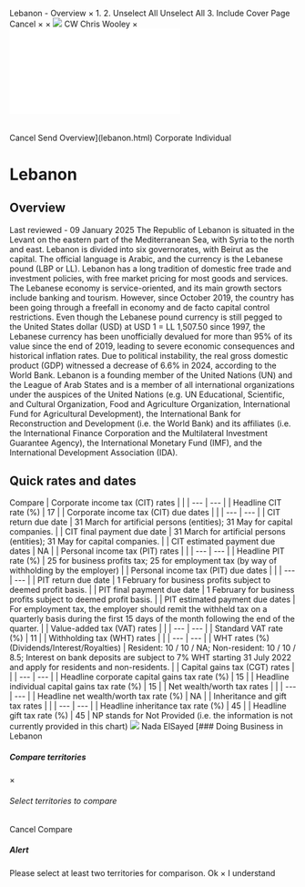 Lebanon - Overview
×
1.
2.
Unselect All
Unselect All
3.
Include Cover Page
Cancel
×
×
![](-/media/world-wide-tax-summaries/attachments/global---chris-wooley.ashx%3Frev=ac5e5f3223b34096b1afc2a6009c7320&revision=ac5e5f32-23b3-4096-b1af-c2a6009c7320&hash=859B7ADC84DC2CBEC9760E9E6EE7DE6D0A8BFCDF)
CW
Chris Wooley
×
![](lebanon.html)
######
Cancel
Send
Overview](lebanon.html)
Corporate
Individual
# Lebanon
## Overview
Last reviewed - 09 January 2025
The Republic of Lebanon is situated in the Levant on the eastern part of the Mediterranean Sea, with Syria to the north and east. Lebanon is divided into six governorates, with Beirut as the capital. The official language is Arabic, and the currency is the Lebanese pound (LBP or LL).
Lebanon has a long tradition of domestic free trade and investment policies, with free market pricing for most goods and services. The Lebanese economy is service-oriented, and its main growth sectors include banking and tourism.
However, since October 2019, the country has been going through a freefall in economy and de facto capital control restrictions. Even though the Lebanese pound currency is still pegged to the United States dollar (USD) at USD 1 = LL 1,507.50 since 1997, the Lebanese currency has been unofficially devalued for more than 95% of its value since the end of 2019, leading to severe economic consequences and historical inflation rates.
Due to political instability, the real gross domestic product (GDP) witnessed a decrease of 6.6% in 2024, according to the World Bank.
Lebanon is a founding member of the United Nations (UN) and the League of Arab States and is a member of all international organizations under the auspices of the United Nations (e.g. UN Educational, Scientific, and Cultural Organization, Food and Agriculture Organization, International Fund for Agricultural Development), the International Bank for Reconstruction and Development (i.e. the World Bank) and its affiliates (i.e. the International Finance Corporation and the Multilateral Investment Guarantee Agency), the International Monetary Fund (IMF), and the International Development Association (IDA).
## Quick rates and dates
Compare
| Corporate income tax (CIT) rates | |
| --- | --- |
| Headline CIT rate (%) | 17 |
| Corporate income tax (CIT) due dates | |
| --- | --- |
| CIT return due date | 31 March for artificial persons (entities);  31 May for capital companies. |
| CIT final payment due date | 31 March for artificial persons (entities);  31 May for capital companies. |
| CIT estimated payment due dates | NA |
| Personal income tax (PIT) rates | |
| --- | --- |
| Headline PIT rate (%) | 25 for business profits tax;  25 for employment tax (by way of withholding by the employer) |
| Personal income tax (PIT) due dates | |
| --- | --- |
| PIT return due date | 1 February for business profits subject to deemed profit basis. |
| PIT final payment due date | 1 February for business profits subject to deemed profit basis. |
| PIT estimated payment due dates | For employment tax, the employer should remit the withheld tax on a quarterly basis during the first 15 days of the month following the end of the quarter. |
| Value-added tax (VAT) rates | |
| --- | --- |
| Standard VAT rate (%) | 11 |
| Withholding tax (WHT) rates | |
| --- | --- |
| WHT rates (%) (Dividends/Interest/Royalties) | Resident: 10 / 10 / NA;  Non-resident: 10 / 10 / 8.5;  Interest on bank deposits are subject to 7% WHT starting 31 July 2022 and apply for residents and non-residents. |
| Capital gains tax (CGT) rates | |
| --- | --- |
| Headline corporate capital gains tax rate (%) | 15 |
| Headline individual capital gains tax rate (%) | 15 |
| Net wealth/worth tax rates | |
| --- | --- |
| Headline net wealth/worth tax rate (%) | NA |
| Inheritance and gift tax rates | |
| --- | --- |
| Headline inheritance tax rate (%) | 45 |
| Headline gift tax rate (%) | 45 |
NP stands for Not Provided (i.e. the information is not currently provided in this chart)
![](-/media/world-wide-tax-summaries/attachments/lebanon---nadaelsayed.ashx%3Frev=a44191e17bdd448387370d6202f9b13f&revision=a44191e1-7bdd-4483-8737-0d6202f9b13f&hash=D875F986376D33C5295B269AEFCBB84BBCA8D1A0)
Nada ElSayed
[### Doing Business in Lebanon
##### Compare territories
×
###### Select territories to compare
#####
Cancel
Compare
##### Alert
Please select at least two territories for comparison.
Ok
×
I understand